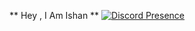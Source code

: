 ** Hey , I Am Ishan **
[![Discord Presence](https://lanyard.cnrad.dev/api/728538577520295996)](https://discord.com/users/728538577520295996)
